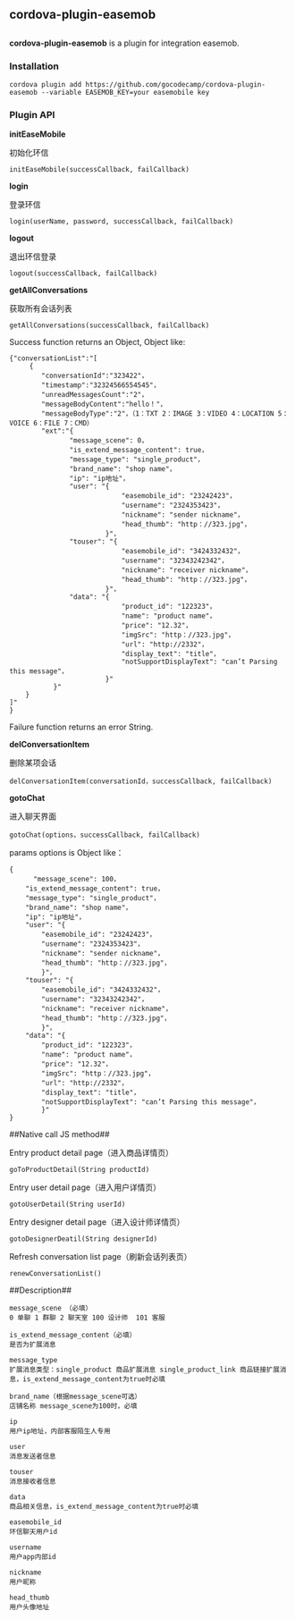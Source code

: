 ## cordova-plugin-easemob ##
##

**cordova-plugin-easemob** is a plugin for integration easemob.

### Installation ###

```
cordova plugin add https://github.com/gocodecamp/cordova-plugin-easemob --variable EASEMOB_KEY=your easemobile key
```

### Plugin API ###

**initEaseMobile**

初始化环信

`initEaseMobile(successCallback, failCallback)`

**login**

登录环信

`login(userName, password, successCallback, failCallback)`

**logout**

退出环信登录

`logout(successCallback, failCallback)`

**getAllConversations**

获取所有会话列表

`getAllConversations(successCallback, failCallback)`


Success function returns an Object, Object like:

	{"conversationList":"[
		 {
        	"conversationId":"323422"，
        	"timestamp":"32324566554545"，
	    	"unreadMessagesCount":"2"，
        	"messageBodyContent":"hello！"，
        	"messageBodyType":"2"，（1：TXT 2：IMAGE 3：VIDEO 4：LOCATION 5：VOICE 6：FILE 7：CMD）
        	"ext":"{
                   "message_scene": 0，
                   "is_extend_message_content": true，
                   "message_type": "single_product"，
                   "brand_name": "shop name"，
                   "ip": "ip地址"，
                   "user": "{
								"easemobile_id": "23242423"，
                   				"username": "2324353423"，
                   				"nickname": "sender nickname"，
                   				"head_thumb": "http：//323.jpg"，
							}"，
                   "touser": "{
								"easemobile_id": "3424332432"，
                   				"username": "32343242342"，
                   				"nickname": "receiver nickname"，
                   				"head_thumb": "http：//323.jpg"，
							}"，
                   "data": "{
								"product_id": "122323"，
                   				"name": "product name"，
                   				"price": "12.32"，
                   				"imgSrc": "http：//323.jpg"，
								"url": "http://2332"，
                   				"display_text": "title"，
                   				"notSupportDisplayText": "can’t Parsing this message"，
							}"
               }"
		}
	]"
	}

Failure function returns an error String.

**delConversationItem**

删除某项会话

`delConversationItem(conversationId，successCallback, failCallback)`

**gotoChat**

进入聊天界面

`gotoChat(options，successCallback, failCallback)`

params options is Object like：

	{
    	  "message_scene": 100，
        "is_extend_message_content": true，
        "message_type": "single_product"，
        "brand_name": "shop name"，
        "ip": "ip地址"，
        "user": "{
        	"easemobile_id": "23242423"，
        	"username": "2324353423"，
        	"nickname": "sender nickname"，
        	"head_thumb": "http：//323.jpg"，
        	}"，
        "touser": "{
        	"easemobile_id": "3424332432"，
        	"username": "32343242342"，
        	"nickname": "receiver nickname"，
        	"head_thumb": "http：//323.jpg"，
        	}"，
        "data": "{
        	"product_id": "122323"，
        	"name": "product name"，
        	"price": "12.32"，
        	"imgSrc": "http：//323.jpg"，
        	"url": "http://2332"，
        	"display_text": "title"，
        	"notSupportDisplayText": "can’t Parsing this message"，
        	}"
	}

##Native call JS method##

Entry product detail page（进入商品详情页）

`goToProductDetail(String productId)`

Entry user detail page（进入用户详情页）

`gotoUserDetail(String userId)`

Entry designer detail page（进入设计师详情页）

`gotoDesignerDeatil(String designerId)`

Refresh conversation list page（刷新会话列表页）

`renewConversationList()`

##Description##

	message_scene （必填）
	0 单聊 1 群聊 2 聊天室 100 设计师  101 客服

	is_extend_message_content（必填）
	是否为扩展消息

	message_type
    扩展消息类型：single_product 商品扩展消息 single_product_link 商品链接扩展消息，is_extend_message_content为true时必填

	brand_name（根据message_scene可选）
	店铺名称 message_scene为100时，必填

	ip
	用户ip地址，内部客服陌生人专用
	
	user
	消息发送者信息

	touser
	消息接收者信息

	data
	商品相关信息，is_extend_message_content为true时必填

	easemobile_id
	环信聊天用户id

	username
	用户app内部id

	nickname
	用户昵称

	head_thumb
	用户头像地址
